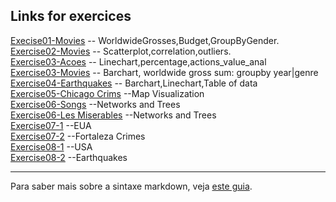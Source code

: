 ## Links for exercices

[Execise01-Movies](d3_intro/movies_d3.html) -- WorldwideGrosses,Budget,GroupByGender. <br>
[Exercise02-Movies](d3_scale/d3_scale/movies_scatter.html) -- Scatterplot,correlation,outliers. <br>
[Exercise03-Acoes](d3_crossfilter/acoes.html) -- Linechart,percentage,actions_value_anal <br>
[Exercise03-Movies](d3_crossfilter/movies_d3_dc.html) -- Barchart, worldwide gross sum: groupby year|genre <br>
[Exercise04-Earthquakes](d3_crossfilter_2/d3_crossfilter_2/earthquakes.html) -- Barchart,Linechart,Table of data <br>
[Exercise05-Chicago Crims](d3_crossfilter_2/d3_crossfilter_2/chicago.html) --Map Visualization <br>
[Exercise06-Songs](datavis-course/blob/master/d3_networks_trees/songs.html) --Networks and Trees <br>
[Exercise06-Les Miserables](datavis-course/blob/master/d3_networks_trees/lesmiserables.html) --Networks and Trees <br>
[Exercise07-1](datavis-course/blob/master/color-d3/color-d3/usa.html) --EUA<br>
[Exercise07-2](datavis-course/blob/master/color-d3/color-d3/crimes.html) --Fortaleza Crimes<br>
[Exercise08-1](datavis-course/blob/master/d3_interactive/usa.html) --USA<br>
[Exercise08-2](datavis-course/blob/master/d3_interactive/earthquakes.html) --Earthquakes<br>

---

Para saber mais sobre a sintaxe markdown, veja [este guia](https://guides.github.com/features/mastering-markdown/).
